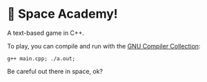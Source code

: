 # 🚀 Space Academy!

A text-based game in C++.

To play, you can compile and run with the [GNU Compiler Collection](https://gcc.gnu.org/):

```
g++ main.cpp; ./a.out; 
```

Be careful out there in space, ok?
